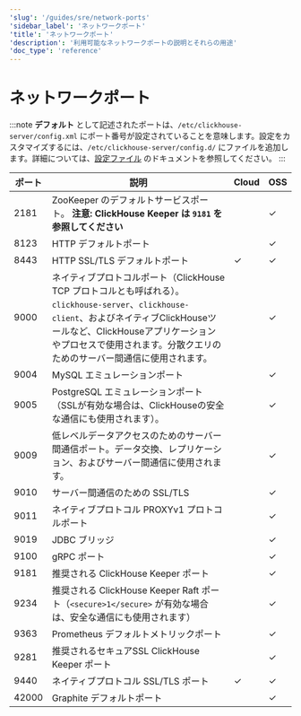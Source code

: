 ```yaml
---
'slug': '/guides/sre/network-ports'
'sidebar_label': 'ネットワークポート'
'title': 'ネットワークポート'
'description': '利用可能なネットワークポートの説明とそれらの用途'
'doc_type': 'reference'
---
```



# ネットワークポート

:::note
**デフォルト** として記述されたポートは、`/etc/clickhouse-server/config.xml` にポート番号が設定されていることを意味します。設定をカスタマイズするには、`/etc/clickhouse-server/config.d/` にファイルを追加します。詳細については、[設定ファイル](/operations/configuration-files) のドキュメントを参照してください。
:::

|ポート|説明|Cloud|OSS|
|----|-----------|-----|---|
|2181|ZooKeeper のデフォルトサービスポート。 **注意: ClickHouse Keeper は `9181` を参照してください**||✓|
|8123|HTTP デフォルトポート||✓|
|8443|HTTP SSL/TLS デフォルトポート|✓|✓|
|9000|ネイティブプロトコルポート（ClickHouse TCP プロトコルとも呼ばれる）。 `clickhouse-server`、`clickhouse-client`、およびネイティブClickHouseツールなど、ClickHouseアプリケーションやプロセスで使用されます。分散クエリのためのサーバー間通信に使用されます。||✓|
|9004|MySQL エミュレーションポート||✓|
|9005|PostgreSQL エミュレーションポート（SSLが有効な場合は、ClickHouseの安全な通信にも使用されます）。||✓|
|9009|低レベルデータアクセスのためのサーバー間通信ポート。データ交換、レプリケーション、およびサーバー間通信に使用されます。||✓|
|9010|サーバー間通信のための SSL/TLS||✓|
|9011|ネイティブプロトコル PROXYv1 プロトコルポート||✓|
|9019|JDBC ブリッジ||✓|
|9100|gRPC ポート||✓|
|9181|推奨される ClickHouse Keeper ポート||✓|
|9234|推奨される ClickHouse Keeper Raft ポート（`<secure>1</secure>` が有効な場合は、安全な通信にも使用されます）||✓|
|9363|Prometheus デフォルトメトリックポート||✓|
|9281|推奨されるセキュアSSL ClickHouse Keeper ポート||✓|
|9440|ネイティブプロトコル SSL/TLS ポート|✓|✓|
|42000|Graphite デフォルトポート||✓|
